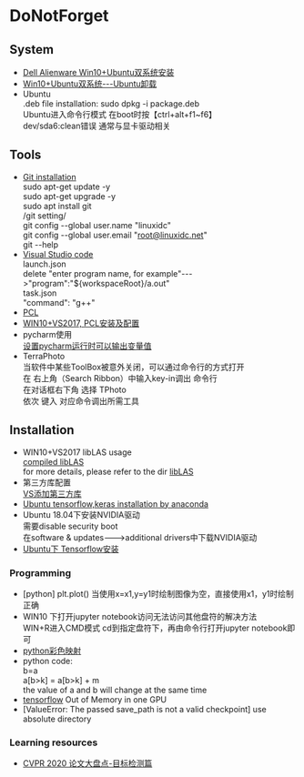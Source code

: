 # DoNotForget

## System
* [Dell Alienware Win10+Ubuntu双系统安装](https://www.dell.com/support/article/cn/zh/cnbsd1/sln308010/ubuntu-win10%E5%8F%8C%E7%B3%BB%E7%BB%9F%E5%AE%89%E8%A3%85%E6%95%99%E7%A8%8B?lang=zh)
* [Win10+Ubuntu双系统---Ubuntu卸载](https://www.cnblogs.com/xia-Autumn/p/6294055.html)
* Ubuntu
<br> .deb file installation: sudo  dpkg  -i  package.deb
<br> Ubuntu进入命令行模式 在boot时按【ctrl+alt+f1~f6】
<br> dev/sda6:clean错误 通常与显卡驱动相关


## Tools
* [Git installation](https://www.linuxidc.com/Linux/2018-05/152610.htm)
<br>sudo apt-get update -y
<br>sudo apt-get upgrade -y
<br>sudo apt install git
<br>/git setting/
<br>git config --global user.name "linuxidc"
<br>git config --global user.email "root@linuxidc.net"
<br>git --help
* [Visual Studio code](https://code.visualstudio.com/)
<br>launch.json
<br>delete "enter program name, for example"--->"program":"${workspaceRoot}/a.out"
<br>task.json
<br>"command": "g++"
* [PCL](https://blog.csdn.net/mush_room/article/details/78339578)
* [WIN10+VS2017, PCL安装及配置](https://blog.csdn.net/weixin_41991128/article/details/83864713)
* pycharm使用
<br>[设置pycharm运行时可以输出变量值](https://blog.csdn.net/qq_15969343/article/details/79895761)
* TerraPhoto
<br> 当软件中某些ToolBox被意外关闭，可以通过命令行的方式打开
<br> 在 右上角（Search Ribbon）中输入key-in调出 命令行
<br> 在对话框右下角 选择 TPhoto
<br> 依次 键入 对应命令调出所需工具

## Installation
* WIN10+VS2017 libLAS usage
<br> [compiled libLAS](https://blog.csdn.net/qq_22170875/article/details/89425358)
<br> for more details, please refer to the dir [libLAS](https://github.com/JiahaoXia/DoNotForget/tree/master/libLAS)
* 第三方库配置
<br> [VS添加第三方库](https://blog.csdn.net/i_chaoren/article/details/77893527)
* [Ubuntu tensorflow,keras installation by anaconda](https://blog.csdn.net/weixin_39954229/article/details/79961172)
* Ubuntu 18.04下安装NVIDIA驱动
<br> 需要disable security boot
<br> 在software & updates--->additional drivers中下载NVIDIA驱动
* [Ubuntu下 Tensorflow安装](https://www.tensorflow.org/install/gpu)

### Programming
* [python] plt.plot() 当使用x=x1,y=y1时绘制图像为空，直接使用x1，y1时绘制正确
* WIN10 下打开jupyter notebook访问无法访问其他盘符的解决方法
<br> WIN+R进入CMD模式 cd到指定盘符下，再由命令行打开jupyter notebook即可
* [python彩色映射](https://blog.csdn.net/guduruyu/article/details/60868501)
* python code: 
<br> b=a
<br> a[b>k] = a[b>k] + m
<br> the value of a and b will change at the same time
* [tensorflow](https://www.zhihu.com/question/57308628/answer/1353318151) Out of Memory in one GPU
* [ValueError: The passed save_path is not a valid checkpoint] use absolute directory

### Learning resources
* [CVPR 2020 论文大盘点-目标检测篇](https://mp.weixin.qq.com/s/Qg-ZoRKtIsq4NYNekS326g)
